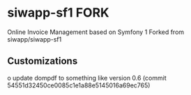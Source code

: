 siwapp-sf1 FORK
===============

Online Invoice Management based on Symfony 1
Forked from siwapp/siwapp-sf1

Customizations
--------------

o update dompdf to something like  version 0.6 (commit 54551d32450ce0085c1e1a88e5145016a69ec765)
